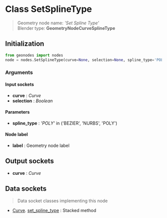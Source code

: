 
# Class SetSplineType

> Geometry node name: _'Set Spline Type'_<br>Blender type:  **GeometryNodeCurveSplineType**

## Initialization


```python
from geonodes import nodes
node = nodes.SetSplineType(curve=None, selection=None, spline_type='POLY', label=None)
```


### Arguments


#### Input sockets



- **curve** : _Curve_
- **selection** : _Boolean_



#### Parameters



- **spline_type** : _'POLY'_ in ('BEZIER', 'NURBS', 'POLY')



#### Node label



- **label** : Geometry node label



## Output sockets



- **curve** : _Curve_



## Data sockets

> Data socket classes implementing this node


- [Curve](aaa). [set_spline_type](bbb) : Stacked method


